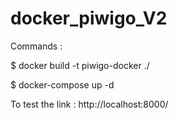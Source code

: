 # docker_piwigo_V2

Commands :

$ docker build -t piwigo-docker ./

$ docker-compose up -d

To test the link : http://localhost:8000/
